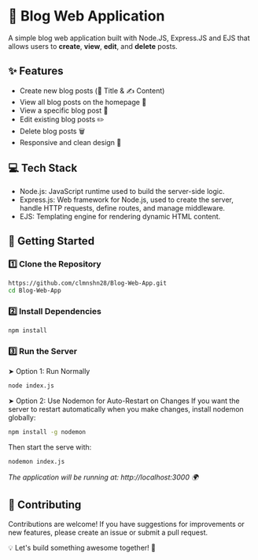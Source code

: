 # 🌟 Blog Web Application
A simple blog web application built with Node.JS, Express.JS and EJS that allows users to **create**, **view**, **edit**, and **delete** posts.

## ✨ Features
-  Create new blog posts (📰 Title & ✍️ Content)  
-  View all blog posts on the homepage 📃  
-  View a specific blog post 🧐  
-  Edit existing blog posts ✏️  
-  Delete blog posts 🗑️  
-  Responsive and clean design 🎨  



## 💻 Tech Stack
- Node.js: JavaScript runtime used to build the server-side logic.
- Express.js: Web framework for Node.js, used to create the server, handle HTTP requests, define routes, and manage middleware.
- EJS: Templating engine for rendering dynamic HTML content.


## 🚀 Getting Started
### 1️⃣ Clone the Repository
```bash
https://github.com/clmnshn28/Blog-Web-App.git
cd Blog-Web-App
```
### 2️⃣ Install Dependencies
```bash
npm install
```
### 3️⃣ Run the Server
➤ Option 1: Run Normally
``` bash
node index.js
```
➤ Option 2: Use Nodemon for Auto-Restart on Changes
If you want the server to restart automatically when you make changes, install nodemon globally:
```bash
npm install -g nodemon
```
Then start the serve with:
```bash
nodemon index.js

```

*The application will be running at: http://localhost:3000 🌍*



## 🤝 Contributing
Contributions are welcome! If you have suggestions for improvements or new features, please create an issue or submit a pull request.

💡 Let's build something awesome together! 🚀
